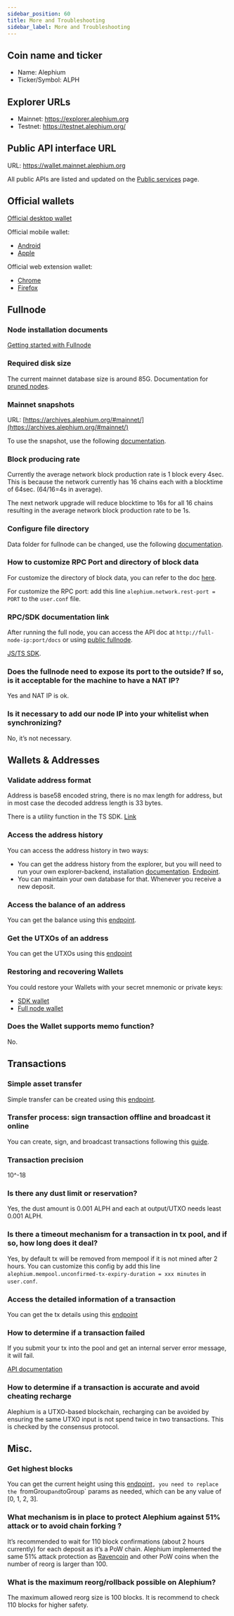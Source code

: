 ```yaml
---
sidebar_position: 60
title: More and Troubleshooting
sidebar_label: More and Troubleshooting
---
```



## Coin name and ticker

* Name: Alephium
* Ticker/Symbol: ALPH

## Explorer URLs

* Mainnet: https://explorer.alephium.org
* Testnet: https://testnet.alephium.org/

## Public API interface URL

URL: https://wallet.mainnet.alephium.org

All public APIs are listed and updated on the [Public services](../dapps/public-services.md) page.

## Official wallets

[Official desktop wallet](https://github.com/alephium/desktop-wallet/releases/latest)

Official mobile wallet:
* [Android](https://play.google.com/store/apps/details?id=org.alephium.wallet)
* [Apple](https://apps.apple.com/us/app/alephium-wallet/id6469043072)

Official web extension wallet:
* [Chrome](https://chrome.google.com/webstore/detail/alephium-extension-wallet/gdokollfhmnbfckbobkdbakhilldkhcj)
* [Firefox](https://addons.mozilla.org/en-US/firefox/addon/alephiumextensionwallet/)

## Fullnode 

### Node installation documents

[Getting started with Fullnode](../full-node/getting-started.md)

### Required disk size

The current mainnet database size is around 85G. Documentation for [pruned nodes](../full-node/full-node-more#pruning).

### Mainnet snapshots

URL: [https://archives.alephium.org/#mainnet/](https://archives.alephium.org/#mainnet/)

To use the snapshot, use the following [documentation](../full-node/loading-snapshot.md).

### Block producing rate

Currently the average network block production rate is 1 block every 4sec.
This is because the network currently has 16 chains each with a blocktime of 64sec. (64/16=4s in average).

The next network upgrade will reduce blocktime to 16s for all 16 chains resulting in the average network block production rate to be 1s.

### Configure file directory

Data folder for fullnode can be changed, use the following [documentation](../full-node/full-node-more.md#moving-the-alephium-data-folder).

### How to customize RPC Port and directory of block data

For customize the directory of block data, you can refer to the doc [here](../full-node/full-node-more.md#moving-the-alephium-data-folder).

For customize the RPC port: add this line `alephium.network.rest-port = PORT` to the `user.conf` file.

### RPC/SDK documentation link

After running the full node, you can access the API doc at `http://full-node-ip:port/docs` or using [public fullnode](https://wallet.mainnet.alephium.org/docs).

[JS/TS SDK](https://github.com/alephium/alephium-web3).

### Does the fullnode need to expose its port to the outside? If so, is it acceptable for the machine to have a NAT IP?

Yes and NAT IP is ok.

### Is it necessary to add our node IP into your whitelist when synchronizing?

No, it’s not necessary.


## Wallets & Addresses

### Validate address format

Address is base58 encoded string, there is no max length for address, but in most case the decoded address length is 33 bytes.

There is a utility function in the TS SDK. [Link](https://github.com/alephium/alephium-web3/blob/31823ffdc7e8c430e5d27f7ac980db3529724ef4/packages/web3/src/utils/exchange.ts#L23-L41)

### Access the address history

You can access the address history in two ways:
* You can get the address history from the explorer, but you will need to run your own explorer-backend, installation [documentation](../explorer-backend/getting-started). [Endpoint](https://backend.mainnet.alephium.org/docs/#/Addresses/getAddressesAddressTransactions).
* You can maintain your own database for that. Whenever you receive a new deposit.

### Access the balance of an address

You can get the balance using this [endpoint](https://wallet.mainnet.alephium.org/docs/#/Addresses/getAddressesAddressBalance).

### Get the UTXOs of an address

You can get the UTXOs using this [endpoint](https://wallet.mainnet.alephium.org/docs/#/Addresses/getAddressesAddressUtxos)

### Restoring and recovering Wallets

You could restore your Wallets with your secret mnemonic or private keys:
* [SDK wallet](https://github.com/alephium/alephium-web3/blob/713f48088653a637aca15cbbfde1601207fe6940/packages/web3-wallet/src/hd-wallet.ts#L112-L185)
* [Full node wallet](https://wallet.mainnet.alephium.org/docs/#/Wallets/putWallets)

### Does the Wallet supports memo function?

No.


## Transactions

### Simple asset transfer

Simple transfer can be created using this [endpoint](./exchange#create-a-transaction).

### Transfer process: sign transaction offline and broadcast it online

You can create, sign, and broadcast transactions following this [guide](./exchange#transaction-apis).

### Transaction precision

10^-18

### Is there any dust limit or reservation?

Yes, the dust amount is 0.001 ALPH and each at output/UTXO needs least 0.001 ALPH.

### Is there a timeout mechanism for a transaction in tx pool, and if so, how long does it deal?
Yes, by default tx will be removed from mempool if it is not mined after 2 hours.
You can customize this config by add this line `alephium.mempool.unconfirmed-tx-expiry-duration = xxx minutes` in `user.conf`.

### Access the detailed information of a transaction

You can get the tx details using this [endpoint](https://wallet.mainnet.alephium.org/docs/#/Transactions/getTransactionsDetailsTxid)

### How to determine if a transaction failed

If you submit your tx into the pool and get an internal server error message, it will fail.

[API documentation](./exchange#submit-a-transaction)

### How to determine if a transaction is accurate and avoid cheating recharge

Alephium is a UTXO-based blockchain, recharging can be avoided by ensuring the same UTXO input is not spend twice in two transactions. This is checked by the consensus protocol.


## Misc.

### Get highest blocks

You can get the current height using this [endpoint](https://wallet.mainnet.alephium.org/docs/#/Blockflow/getBlockflowChain-info)`, you need to replace the `fromGroup` and `toGroup` params as needed, which can be any value of [0, 1, 2, 3].

### What mechanism is in place to protect Alephium against 51% attack or to avoid chain forking ?

It’s recommended to wait for 110 block confirmations (about 2 hours currently) for each deposit as it’s a PoW chain.
Alephium implemented the same 51% attack protection as [Ravencoin](https://tronblack.medium.com/ravencoin-building-the-immune-system-23d077b65f71) and other PoW coins when the number of reorg is larger than 100.

### What is the maximum reorg/rollback possible on Alephium?

The maximum allowed reorg size is 100 blocks. It is recommend to check 110 blocks for higher safety.
